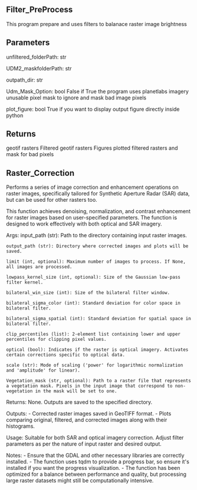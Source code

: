 ## Filter_PreProcess

This program prepare and uses filters to balanace raster image brightness

Parameters
----------
unfiltered_folderPath:  str

UDM2_maskfolderPath:    str

outpath_dir:    str

Udm_Mask_Option:    bool
    False if True the program uses planetlabs imagery unusable pixel mask to ignore and mask bad image pixels 

plot_figure:    bool
    True if you want to display output figure directly inside python


Returns
-------
geotif rasters
    Filtered geotif rasters
Figures
    plotted filtered rasters and mask for bad pixels

## Raster_Correction

Performs a series of image correction and enhancement operations on raster images,
specifically tailored for Synthetic Aperture Radar (SAR) data, but can be used for other rasters too.

This function achieves denoising, normalization, and contrast enhancement for raster images
based on user-specified parameters. The function is designed to work effectively with both 
optical and SAR imagery.

Args:
    input_path (str): Path to the directory containing input raster images.
    
    output_path (str): Directory where corrected images and plots will be saved.
    
    limit (int, optional): Maximum number of images to process. If None, all images are processed.
    
    lowpass_kernel_size (int, optional): Size of the Gaussian low-pass filter kernel.
    
    bilateral_win_size (int): Size of the bilateral filter window.
    
    bilateral_sigma_color (int): Standard deviation for color space in bilateral filter.
    
    bilateral_sigma_spatial (int): Standard deviation for spatial space in bilateral filter.
    
    clip_percentiles (list): 2-element list containing lower and upper percentiles for clipping pixel values.
    
    optical (bool): Indicates if the raster is optical imagery. Activates certain corrections specific to optical data.
    
    scale (str): Mode of scaling ('power' for logarithmic normalization and 'amplitude' for linear).
    
    Vegetation_mask (str, optional): Path to a raster file that represents a vegetation mask. Pixels in the input image that correspond to non-vegetation in the mask will be set to one.

Returns:
    None. Outputs are saved to the specified directory.

Outputs:
    - Corrected raster images saved in GeoTIFF format.
    - Plots comparing original, filtered, and corrected images along with their histograms.

Usage:
    Suitable for both SAR and optical imagery correction. Adjust filter parameters as per the nature of input raster
    and desired output.

Notes:
    - Ensure that the GDAL and other necessary libraries are correctly installed.
    - The function uses tqdm to provide a progress bar, so ensure it's installed if you want the progress visualization.
    - The function has been optimized for a balance between performance and quality, but processing large raster datasets
      might still be computationally intensive.
